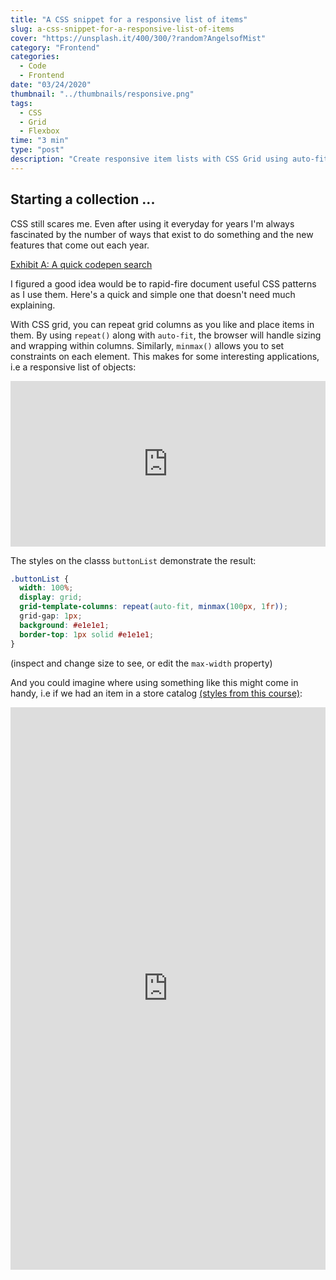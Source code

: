 ```yaml
---
title: "A CSS snippet for a responsive list of items"
slug: a-css-snippet-for-a-responsive-list-of-items
cover: "https://unsplash.it/400/300/?random?AngelsofMist"
category: "Frontend"
categories:
  - Code
  - Frontend
date: "03/24/2020"
thumbnail: "../thumbnails/responsive.png"
tags:
  - CSS
  - Grid
  - Flexbox
time: "3 min"
type: "post"
description: "Create responsive item lists with CSS Grid using auto-fit and minmax for flexible, maintainable layouts that adapt to any screen size."
---
```


## Starting a collection ...

CSS still scares me. Even after using it everyday for years I'm always fascinated by the number of ways that exist to do something and the new features that come out each year.

[Exhibit A: A quick codepen search](https://codepen.io/search/pens?q=css+art)

I figured a good idea would be to rapid-fire document useful CSS patterns as I use them. Here's a quick and simple one that doesn't need much explaining.

With CSS grid, you can repeat grid columns as you like and place items in them. By using `repeat()` along with `auto-fit`, the browser will handle sizing and wrapping within columns. Similarly, `minmax()` allows you to set constraints on each element. This makes for some interesting applications, i.e a responsive list of objects:

<iframe height="265" style="width: 100%;" scrolling="no" title="Item Container" src="https://codepen.io/funsaized/embed/GRpLMWp?height=265&theme-id=dark&default-tab=result" frameborder="no" allowtransparency="true" allowfullscreen="true">
  See the Pen <a href='https://codepen.io/funsaized/pen/GRpLMWp'>Item Container</a> by Sai Nimmagadda
  (<a href='https://codepen.io/funsaized'>@funsaized</a>) on <a href='https://codepen.io'>CodePen</a>.
</iframe>

The styles on the classs `buttonList` demonstrate the result:

```css
.buttonList {
  width: 100%;
  display: grid;
  grid-template-columns: repeat(auto-fit, minmax(100px, 1fr));
  grid-gap: 1px;
  background: #e1e1e1;
  border-top: 1px solid #e1e1e1;
}
```

(inspect and change size to see, or edit the `max-width` property)

And you could imagine where using something like this might come in handy, i.e if we had an item in a store catalog [(styles from this course)](https://advancedreact.com/):

<iframe height="900" style="width: 100%;" scrolling="no" title="Supreme store item" src="https://codepen.io/funsaized/embed/NWGPaZX?height=900&theme-id=dark&default-tab=result" frameborder="no" allowtransparency="true" allowfullscreen="true">
  See the Pen <a href='https://codepen.io/funsaized/pen/NWGPaZX'>Supreme store item</a> by Sai Nimmagadda
  (<a href='https://codepen.io/funsaized'>@funsaized</a>) on <a href='https://codepen.io'>CodePen</a>.
</iframe>
